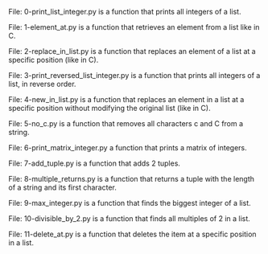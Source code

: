 File: 0-print_list_integer.py is a function that prints all integers of a list.

File: 1-element_at.py is a function that retrieves an element from a list like in C.

File: 2-replace_in_list.py is a function that replaces an element of a list at a specific position (like in C).

File: 3-print_reversed_list_integer.py is a function that prints all integers of a list, in reverse order.

File: 4-new_in_list.py is a function that replaces an element in a list at a specific position without modifying the original list (like in C).

File: 5-no_c.py is a function that removes all characters c and C from a string.

File: 6-print_matrix_integer.py a function that prints a matrix of integers.

File: 7-add_tuple.py is a function that adds 2 tuples.

File: 8-multiple_returns.py is a function that returns a tuple with the length of a string and its first character.

File: 9-max_integer.py is a function that finds the biggest integer of a list.

File: 10-divisible_by_2.py is a function that finds all multiples of 2 in a list.

File: 11-delete_at.py is a function that deletes the item at a specific position in a list.

